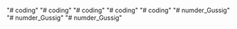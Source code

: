 "# coding" 
"# coding" 
"# coding" 
"# coding" 
"# coding" 
"# numder_Gussig" 
"# numder_Gussig" 
"# numder_Gussig" 
